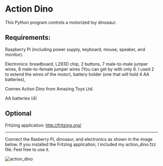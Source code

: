 # Action Dino
This Python program controls a motorized toy dinosaur.

## Requirements:
  Raspberry Pi (including power supply, keyboard, mouse, speaker, and monitor).
  
  Electronics:
    breadboard,
    L293D chip,
    2 buttons,
    7 male-to-male jumper wires,
    8 male-to-female jumper wires (You can get by with only 6. I used 2 to extend the wires of the motor),
    battery holder (one that will hold 4 AA batteries),
    
  Connex Action Dino from Amazing Toys Ltd.
  
  AA batteries (4)

## Optional
  Frtizing application:
  http://fritzing.org/

____________________________________

Connect the Rasberry Pi, dinosaur, and electronics as shown in the image below. If you installed the Fritzing application, I included my action_dino.fzz file. Feel free to use it.

![action_dino](https://cloud.githubusercontent.com/assets/13591438/25573221/d57adf1a-2e08-11e7-93bb-2e0db8761471.png)
